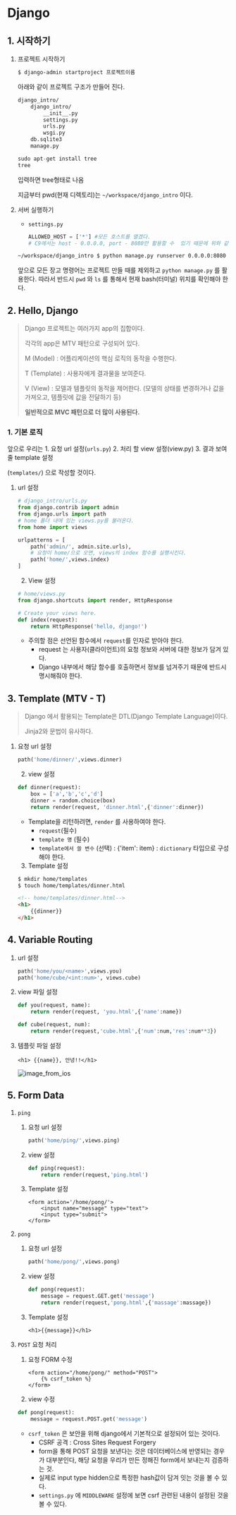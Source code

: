 # Django

## 1. 시작하기

 1. 프로젝트 시작하기

    ```bash
    $ django-admin startproject 프로젝트이름
    ```

    아래와 같이 프로젝트 구조가 만들어 진다.

    ```w
    django_intro/
    	django_intro/
    		__init__.py
    		settings.py
    		urls.py
    		wsgi.py
    	db.sqlite3
    	manage.py
    ```

    ```python
    sudo apt-get install tree
    tree
    ```

    입력하면 tree형태로 나옴

    지금부터 pwd(현재 디렉토리)는 `~/workspace/django_intro` 이다.

    

 2. 서버 실행하기

    * `settings.py`

      ```python
      ALLOWED_HOST = ['*'] #모든 호스트를 열겠다.
      # C9에서는 host - 0.0.0.0, port - 8080만 활용할 수  있기 때문에 위와 같이 설정한다.
      ```

    ```bash
    ~/workspace/django_intro $ python manage.py runserver 0.0.0.0:8080 
    ```

    앞으로 모든 장고 명령어는 프로젝트 만들 때를 제외하고 `python manage.py` 를 활용한다. 따라서 반드시 `pwd` 와 `ls` 를 통해서 현재 bash(터미널) 위치를 확인해야 한다.



## 2. Hello, Django

> Django 프로젝트는 여러가지 app의 집합이다.
>
> 각각의 app은 MTV 패턴으로 구성되어 있다.
>
> M (Model) : 어플리케이션의 핵심 로직의 동작을 수행한다.
>
> T (Template) : 사용자에게 결과물을 보여준다.
>
> V (View) : 모델과 템플릿의 동작을 제어한다. (모델의 상태를 변경하거나 값을 가져오고, 템플릿에 값을 전달하기 등)
>
> **일반적으로 MVC 패턴으로 더 많이 사용된다.**

### 1. 기본 로직

앞으로 우리는 1. 요청 url 설정(`urls.py`) 2. 처리 할 view 설정(view.py) 3. 결과 보여줄 template 설정

(`templates/`) 으로 작성할 것이다.

 1. url 설정

    ```python
    # django_intro/urls.py
    from django.contrib import admin
    from django.urls import path
    # home 폴더 내에 있는 views.py를 불러온다.
    from home import views
    
    urlpatterns = [
        path('admin/', admin.site.urls),
        # 요청이 home/으로 오면, views의 index 함수를 실행시킨다.
        path('home/',views.index)
    ]
    ```

	2. View 설정

    ```python
    # home/views.py
    from django.shortcuts import render, HttpResponse
    
    # Create your views here.
    def index(request):
        return HttpResponse('hello, django!')
    ```

    * 주의할 점은 선언된 함수에서 `request`를 인자로 받아야 한다.
      * request 는 사용자(클라이언트)의 요청 정보와 서버에 대한 정보가 담겨 있다.
      * Django 내부에서 해당 함수를 호출하면서 정보를 넘겨주기 때문에 반드시 명시해줘야 한다.

## 3. Template (MTV - T)

> Django 에서 활용되는 Template은 DTL(Django Template Language)이다.
>
> Jinja2와 문법이 유사하다.

 1. 요청 url 설정

    ```python
    path('home/dinner/',views.dinner)
    ```

	2. view 설정

    ```python
    def dinner(request):
        box = ['a','b','c','d']
        dinner = random.choice(box)
        return render(request, 'dinner.html',{'dinner':dinner})
    ```

    * Template을 리턴하려면, `render` 를 사용하여야 한다.
      * `request`(필수)
      * `template 명` (필수)
      * `template에서 쓸 변수` (선택) : {'item': item} : `dictionary` 타입으로 구성해야 한다.

	3. Template 설정

    ```bash
    $ mkdir home/templates
    $ touch home/templates/dinner.html
    ```

    ```html
    <!-- home/templates/dinner.html-->
    <h1>
        {{dinner}}
    </h1>
    ```



## 4. Variable Routing

1. url 설정

   ```python
   path('home/you/<name>',views.you)
   path('home/cube/<int:num>', views.cube)
   ```

2. view 파일 설정

   ```python
   def you(request, name):
       return render(request, 'you.html',{'name':name})
   
   def cube(request, num):
       return render(request,'cube.html',{'num':num,'res':num**3})
   ```

3. 템플릿 파일 설정

   ```django
   <h1> {{name}}, 안녕!!</h1>
   ```

   ![image_from_ios](/image/image_from_ios.jpg)



## 5. Form Data

1. `ping` 

   1. 요청 url 설정

      ```python
      path('home/ping/',views.ping)
      ```

   2. view 설정

      ```python
      def ping(request):
          return render(request,'ping.html')
      ```

   3. Template 설정

      ```django
      <form action='/home/pong/'>
          <input name="message" type="text">
          <input type="submit">
      </form>
      ```

2. `pong`

   1. 요청 url 설정

      ```python
      path('home/pong/',views.pong)
      ```

   2. view 설정

      ```python
      def pong(request):
          message = request.GET.get('message')
          return render(request,'pong.html',{'massage':massage})
      ```

   3. Template 설정

      ```django
      <h1>{{message}}</h1>
      ```

3. `POST` 요청 처리

   1. 요청 FORM 수정

      ```django
      <form action="/home/pong/" method="POST">
          {% csrf_token %}
      </form>
      ```

   2.  view 수정

      ```python
      def pong(request):
          message = request.POST.get('message')
      ```

   * `csrf_token` 은 보안을 위해 django에서 기본적으로 설정되어 있는 것이다.
     * CSRF 공격 : Cross Sites Request Forgery
     * form을 통해 POST 요청을 보낸다는 것은 데이터베이스에 반영되는 경우가 대부분인다, 해당 요청을 우리가 만든 정해진 form에서 보내는지 검증하는 것.
     * 실제로 input type hidden으로 특정한 hash값이 담겨 잇는 것을 볼 수 있다.
     * `settings.py` 에 `MIDDLEWARE` 설정에 보면 csrf 관련된 내용이 설정된 것을 볼 수 있다.